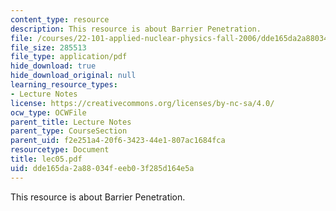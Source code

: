 ```yaml
---
content_type: resource
description: This resource is about Barrier Penetration.
file: /courses/22-101-applied-nuclear-physics-fall-2006/dde165da2a88034feeb03f285d164e5a_lec05.pdf
file_size: 285513
file_type: application/pdf
hide_download: true
hide_download_original: null
learning_resource_types:
- Lecture Notes
license: https://creativecommons.org/licenses/by-nc-sa/4.0/
ocw_type: OCWFile
parent_title: Lecture Notes
parent_type: CourseSection
parent_uid: f2e251a4-20f6-3423-44e1-807ac1684fca
resourcetype: Document
title: lec05.pdf
uid: dde165da-2a88-034f-eeb0-3f285d164e5a
---
```

This resource is about Barrier Penetration.